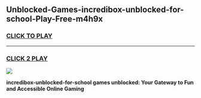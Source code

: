 
## Unblocked-Games-incredibox-unblocked-for-school-Play-Free-m4h9x
<h3>
<a href="https://premium76.site?title=incredibox-unblocked-for-school&ref=21A">CLICK TO PLAY</a></h3>
<hr>

<h3>
<a href="https://premium76.site?title=incredibox-unblocked-for-school&ref=21A">CLICK 2 PLAY</a>
  
</h3>

<a href="https://premium76.site?title=incredibox-unblocked-for-school&ref=21A"><img src="https://clearcache.store/games.png"></a>


**incredibox-unblocked-for-school games unblocked: Your Gateway to Fun and Accessible Online Gaming**
